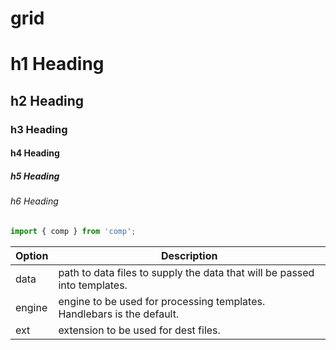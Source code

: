 # grid

# h1 Heading
## h2 Heading
### h3 Heading
#### h4 Heading
##### h5 Heading
###### h6 Heading

```js
import { comp } from 'comp';
```

| Option | Description |
| ------ | ----------- |
| data   | path to data files to supply the data that will be passed into templates. |
| engine | engine to be used for processing templates. Handlebars is the default. |
| ext    | extension to be used for dest files. |